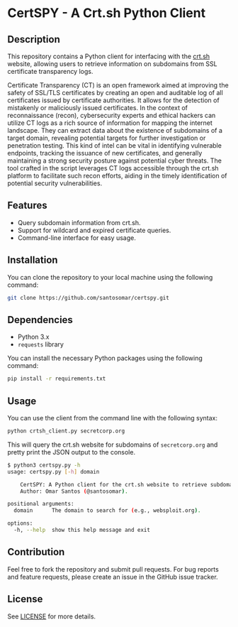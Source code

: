 # CertSPY - A Crt.sh Python Client

## Description

This repository contains a Python client for interfacing with the [crt.sh](https://crt.sh/) website, allowing users to retrieve information on subdomains from SSL certificate transparency logs.

Certificate Transparency (CT) is an open framework aimed at improving the safety of SSL/TLS certificates by creating an open and auditable log of all certificates issued by certificate authorities. It allows for the detection of mistakenly or maliciously issued certificates. In the context of reconnaissance (recon), cybersecurity experts and ethical hackers can utilize CT logs as a rich source of information for mapping the internet landscape. They can extract data about the existence of subdomains of a target domain, revealing potential targets for further investigation or penetration testing. This kind of intel can be vital in identifying vulnerable endpoints, tracking the issuance of new certificates, and generally maintaining a strong security posture against potential cyber threats. The tool crafted in the script leverages CT logs accessible through the crt.sh platform to facilitate such recon efforts, aiding in the timely identification of potential security vulnerabilities.

## Features

- Query subdomain information from crt.sh.
- Support for wildcard and expired certificate queries.
- Command-line interface for easy usage.

## Installation

You can clone the repository to your local machine using the following command:

```sh
git clone https://github.com/santosomar/certspy.git
```

## Dependencies

- Python 3.x
- `requests` library

You can install the necessary Python packages using the following command:

```sh
pip install -r requirements.txt
```

## Usage

You can use the client from the command line with the following syntax:

```sh
python crtsh_client.py secretcorp.org
```

This will query the crt.sh website for subdomains of `secretcorp.org` and pretty print the JSON output to the console.

```sh
$ python3 certspy.py -h
usage: certspy.py [-h] domain

    CertSPY: A Python client for the crt.sh website to retrieve subdomains information.
    Author: Omar Santos (@santosomar). 

positional arguments:
  domain      The domain to search for (e.g., websploit.org).

options:
  -h, --help  show this help message and exit
```

## Contribution

Feel free to fork the repository and submit pull requests. For bug reports and feature requests, please create an issue in the GitHub issue tracker.

## License

See [LICENSE](LICENSE) for more details.

